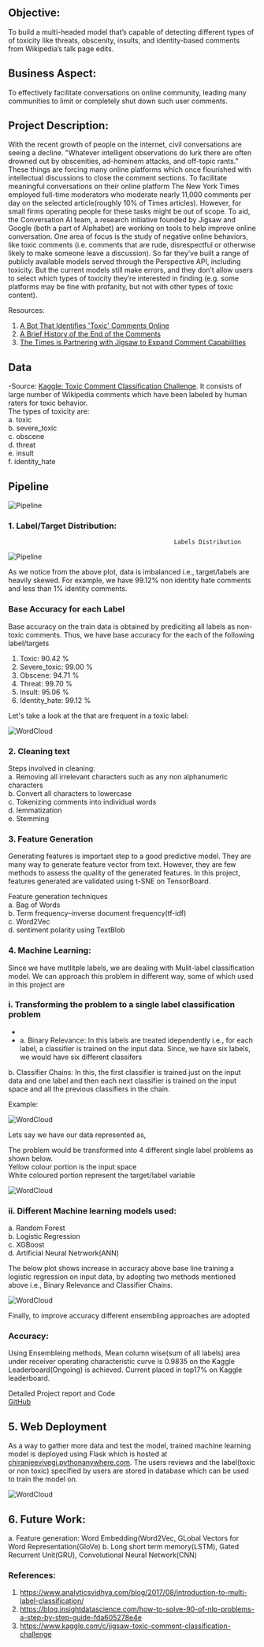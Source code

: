 ## Objective:	
	
To build a multi-headed model that’s capable of detecting different types of of toxicity like threats, obscenity, insults, and identity-based comments from Wikipedia’s talk page edits.	
	
## Business Aspect:	
	
To effectively facilitate conversations on online community, leading many communities to limit or completely shut down such user comments.	
	
## Project Description:	
	
With the recent growth of people on the internet, civil conversations are seeing a decline. "Whatever intelligent observations do lurk there are often drowned out by obscenities, ad-hominem attacks, and off-topic rants."  These things are forcing many online platforms which once flourished with intellectual discussions to close the comment sections. To facilitate meaningful conversations on their online platform The New York Times employed full-time moderators who moderate nearly 11,000 comments per day on the selected article(roughly 10% of Times articles). However, for small firms operating people for these tasks might be out of scope. To aid, the Conversation AI team, a research initiative founded by Jigsaw and Google (both a part of Alphabet) are working on tools to help improve online conversation. One area of focus is the study of negative online behaviors, like toxic comments (i.e. comments that are rude, disrespectful or otherwise likely to make someone leave a discussion). So far they’ve built a range of publicly available models served through the Perspective API, including toxicity. But the current models still make errors, and they don’t allow users to select which types of toxicity they’re interested in finding (e.g. some platforms may be fine with profanity, but not with other types of toxic content).	

Resources:	
1. [A Bot That Identifies 'Toxic' Comments Online](https://www.theatlantic.com/technology/archive/2017/02/a-bot-that-identifies-toxic-comments-online/517563/)	
2. [A Brief History of the End of the Comments](https://www.wired.com/2015/10/brief-history-of-the-demise-of-the-comments-timeline/)	
3. [The Times is Partnering with Jigsaw to Expand Comment Capabilities](https://www.nytco.com/the-times-is-partnering-with-jigsaw-to-expand-comment-capabilities/)	
	
## Data	
	
-Source: [Kaggle: Toxic Comment Classification Challenge](https://www.kaggle.com/c/jigsaw-toxic-comment-classification-challenge). It consists of large number of Wikipedia comments which have been labeled by human raters for toxic behavior. 	
The types of toxicity are:   	
  a. toxic   	
  b. severe_toxic  	
  c. obscene  	
  d. threat 	
  e. insult    	
  f. identity_hate     	
	
	
## Pipeline	
	
![Pipeline](img_gh/Toxic.png)	
### 1. Label/Target Distribution:	
	
                                                   Labels Distribution	
                                                  	
![Pipeline](img_gh/label_distribution.png)	
	
As we notice from the above plot, data is imbalanced i.e., target/labels are heavily skewed. For example, we have 99.12% non identity hate comments and less than 1% identity comments. 	
	
### Base Accuracy for each Label	
	
Base accuracy on the train data is obtained by prediciting all labels as non-toxic comments. Thus, we have base accuracy for the each of the following label/targets	
	
  1. Toxic: 90.42 %	
  2. Severe_toxic: 99.00 %	
  3. Obscene: 94.71 %	
  4. Threat: 99.70 %	
  5. Insult: 95.06 %	
  6. Identity_hate: 99.12 %	
	
Let's take a look at the that are frequent in a toxic label:	
	
![WordCloud](img_gh/word_cloud.png)	
	
	
	
### 2. Cleaning text	
	
Steps involved in cleaning:   	
  a. Removing all irrelevant characters such as any non alphanumeric characters   	
  b. Convert all characters to lowercase   	
  c. Tokenizing comments into individual words   	
  d. lemmatization    	
  e. Stemming    	
	
### 3. Feature Generation	
	
Generating features is important step to a good predictive model. They are many way to generate feature vector from text. However, they are few methods to assess the quality of the generated features. In this project, features generated are validated using t-SNE on TensorBoard.	
	
Feature generation techniques	
  a. Bag of Words	
  b. Term frequency–inverse document frequency(tf-idf)	
  c. Word2Vec	
  d. sentiment polarity using TextBlob	
  	
### 4. Machine Learning:	
	
Since we have mutlitple labels, we are dealing with Mulit-label classification model. We can approach this problem in different way, some of which used in this project are	
	
### i. Transforming the problem to a single label classification problem	
-	
-   a. Binary Relevance: In this labels are treated idependently i.e., for each label, a classifier is trained on the input data. Since, we have six labels, we would have six different classifers	
  	
   b. Classifier Chains: In this, the first classifier is trained just on the input data and one label and then each next classifier is trained on the input space and all the previous classifiers in the chain.	
 	
 Example:	
  	
  ![WordCloud](img_gh/chain_1.png)	
  	
  Lets say we have our data represented as,	
  	
  The problem would be transformed into 4 different single label problems as shown below.  	
    Yellow colour portion is the input space 	
    White coloured portion represent the target/label variable	
    	
  ![WordCloud](img_gh/Chain_2.png)	
	
### ii. Different Machine learning models used:	
	
   a. Random Forest    	
   b. Logistic Regression     	
   c. XGBoost      	
   d. Artificial Neural Netrwork(ANN)     	
    	
The below plot shows increase in accuracy above base line training a logistic regression on input data, by adopting two methods mentioned above i.e., Binary Relevance and Classifier Chains.	
	
  ![WordCloud](img_gh/binvschain.png)	
  	
Finally, to improve accuracy different ensembling approaches are adopted	
  	
	
### Accuracy: 	
	
Using Ensembleing methods, Mean column wise(sum of all labels) area under receiver operating characteristic curve is 0.9835 on the Kaggle Leaderboard(Ongoing) is achieved. Current placed in top17% on Kaggle leaderboard.	
	
Detailed Project report and Code	
[GitHub](https://github.com/cjvegi/Toxic-Comment-Challenge)	
	
## 5. Web Deployment	
	
As a way to gather more data and test the model, trained machine learning model is deployed using Flask which is hosted at [chiranjeevivegi.pythonanywhere.com](http://chiranjeevivegi.pythonanywhere.com/). The users reviews and the label(toxic or non toxic) specified by users are stored in database which can be used to train the model on.	

![WordCloud](img_gh/Webdev.png)	
	
	
## 6. Future Work:	
  a. Feature generation: Word Embedding(Word2Vec, GLobal Vectors for Word Representation(GloVe)	
  b. Long short term memory(LSTM), Gated Recurrent Unit(GRU), Convolutional Neural Network(CNN)	
	
	
### References:	
1. https://www.analyticsvidhya.com/blog/2017/08/introduction-to-multi-label-classification/	
2. https://blog.insightdatascience.com/how-to-solve-90-of-nlp-problems-a-step-by-step-guide-fda605278e4e	
3. https://www.kaggle.com/c/jigsaw-toxic-comment-classification-challenge	
	
	
	
